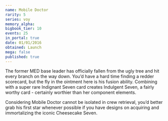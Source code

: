 ```yaml
---
name: Mobile Doctor
rarity: 5
series: voy
memory_alpha:
bigbook_tier: 10
events: 25
in_portal: true
date: 01/01/2016
obtained: Launch
mega: false
published: true
---
```


The former MED base leader has officially fallen from the ugly tree and hit every branch on the way down. You’d have a hard time finding a redder scorecard, but the fly in the ointment here is his fusion ability. Combining with a super rare Indignant Seven card creates Indulgent Seven, a fairly worthy card - certainly worthier than her component elements. 

Considering Mobile Doctor cannot be isolated in crew retrieval, you’d better grab his first star whenever possible if you have designs on acquiring and immortalizing the iconic Cheesecake Seven.
